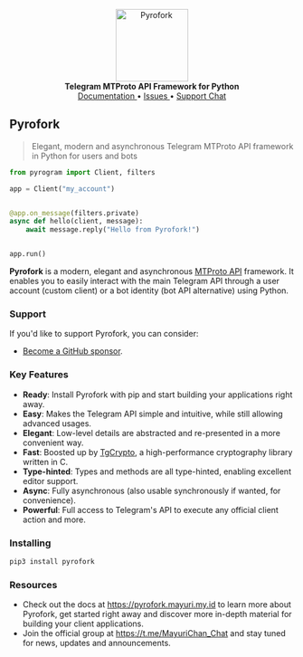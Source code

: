 <p align="center">
    <a href="https://github.com/Mayuri-Chan/pyrofok">
        <img src="https://docs.pyrogram.org/_static/pyrogram.png" alt="Pyrofork" width="128">
    </a>
    <br>
    <b>Telegram MTProto API Framework for Python</b>
    <br>
    <a href="https://pyrofork.mayuri.my.id">
        Documentation
    </a>
    •
    <a href="https://github.com/Mayuri-Chan/pyrofork/issues">
        Issues
    </a>
    •
    <a href="https://t.me/MayuriChan_Chat">
        Support Chat
    </a>
</p>

## Pyrofork

> Elegant, modern and asynchronous Telegram MTProto API framework in Python for users and bots

``` python
from pyrogram import Client, filters

app = Client("my_account")


@app.on_message(filters.private)
async def hello(client, message):
    await message.reply("Hello from Pyrofork!")


app.run()
```

**Pyrofork** is a modern, elegant and asynchronous [MTProto API](https://pyrofork.mayuri.my.id/topics/mtproto-vs-botapi)
framework. It enables you to easily interact with the main Telegram API through a user account (custom client) or a bot
identity (bot API alternative) using Python.

### Support

If you'd like to support Pyrofork, you can consider:

- [Become a GitHub sponsor](https://github.com/sponsors/Mayuri-Chan).

### Key Features

- **Ready**: Install Pyrofork with pip and start building your applications right away.
- **Easy**: Makes the Telegram API simple and intuitive, while still allowing advanced usages.
- **Elegant**: Low-level details are abstracted and re-presented in a more convenient way.
- **Fast**: Boosted up by [TgCrypto](https://github.com/pyrogram/tgcrypto), a high-performance cryptography library written in C.  
- **Type-hinted**: Types and methods are all type-hinted, enabling excellent editor support.
- **Async**: Fully asynchronous (also usable synchronously if wanted, for convenience).
- **Powerful**: Full access to Telegram's API to execute any official client action and more.

### Installing

``` bash
pip3 install pyrofork
```

### Resources

- Check out the docs at https://pyrofork.mayuri.my.id to learn more about Pyrofork, get started right
away and discover more in-depth material for building your client applications.
- Join the official group at https://t.me/MayuriChan_Chat and stay tuned for news, updates and announcements.
